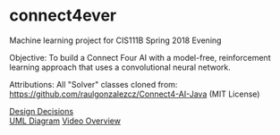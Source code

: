 # connect4ever
Machine learning project for CIS111B Spring 2018 Evening

Objective: To build a Connect Four AI with a model-free, reinforcement learning approach that uses a convolutional neural network. 

Attributions:
All "Solver" classes cloned from:
https://github.com/raulgonzalezcz/Connect4-AI-Java (MIT License)  


[Design Decisions](https://github.com/pseudodennis/connect4ever/blob/master/Design%20Decisions.docx)  
[UML Diagram](https://github.com/pseudodennis/connect4ever/blob/master/UML-light.png)
[Video Overview]()  
